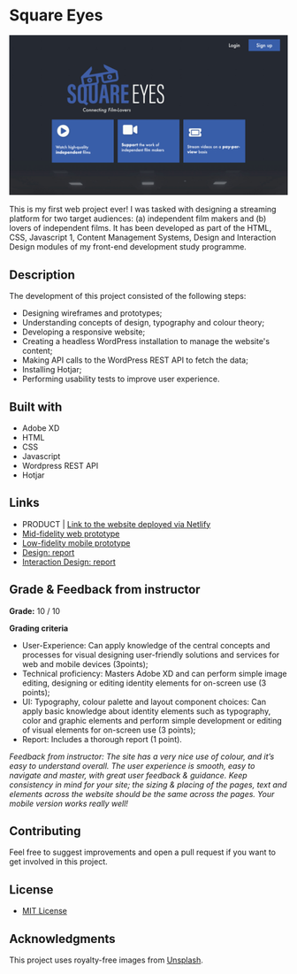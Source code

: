 # Square Eyes

![image](./assets/screenshot-square-eyes-1.jpg)

This is my first web project ever! I was tasked with designing a streaming platform for two target audiences: (a) independent film makers and (b) lovers of independent films. It has been developed as part of the HTML, CSS, Javascript 1, Content Management Systems, Design and Interaction Design modules of my front-end development study programme.

## Description

The development of this project consisted of the following steps:

- Designing wireframes and prototypes;
- Understanding concepts of design, typography and colour theory;
- Developing a responsive website;
- Creating a headless WordPress installation to manage the website's content;
- Making API calls to the WordPress REST API to fetch the data;
- Installing Hotjar;
- Performing usability tests to improve user experience.

## Built with

- Adobe XD
- HTML
- CSS
- Javascript
- Wordpress REST API
- Hotjar

## Links

- PRODUCT | [Link to the website deployed via Netlify](https://flamboyant-kepler-31f987.netlify.app/index.html)
- [Mid-fidelity web prototype](https://xd.adobe.com/view/b9dfe27d-9705-4288-8e0a-04802ff3849d-ec8c/)
- [Low-fidelity mobile prototype](https://xd.adobe.com/view/de1c8982-7250-447a-b29c-4a72defd56ff-8b4f/)
- [Design: report](https://shared-assets.adobe.com/link/0b4ad6f6-64fa-460b-4458-ea1e81943740)
- [Interaction Design: report](https://shared-assets.adobe.com/link/0f31874a-4d47-44f8-6693-13c8b2b2c257)

## Grade & Feedback from instructor

**Grade:** 10 / 10

**Grading criteria**

- User-Experience: Can apply knowledge of the central concepts and processes for visual designing user-friendly solutions and services for web and mobile devices (3points);
- Technical proficiency: Masters Adobe XD and can perform simple image editing, designing or editing identity elements for on-screen use (3 points);
- UI: Typography, colour palette and layout component choices: Can apply basic knowledge about identity elements such as typography, color and graphic elements and perform simple development or editing of visual elements for on-screen use (3 points);
- Report: Includes a thorough report (1 point).

_Feedback from instructor: The site has a very nice use of colour, and it’s easy to understand overall. The user experience is smooth, easy to navigate and master, with great user feedback & guidance. Keep consistency in mind for your site; the sizing & placing of the pages, text and elements across the website should be the same across the pages. Your mobile version works really well!_

## Contributing

Feel free to suggest improvements and open a pull request if you want to get involved in this project.

## License

- [MIT License](/LICENSE)

## Acknowledgments

This project uses royalty-free images from [Unsplash](https://unsplash.com).
